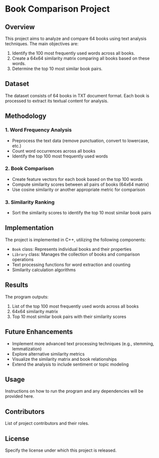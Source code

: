 # Book Comparison Project

## Overview

This project aims to analyze and compare 64 books using text analysis techniques. The main objectives are:

1. Identify the 100 most frequently used words across all books.
2. Create a 64x64 similarity matrix comparing all books based on these words.
3. Determine the top 10 most similar book pairs.

## Dataset

The dataset consists of 64 books in TXT document format. Each book is processed to extract its textual content for analysis.

## Methodology

### 1. Word Frequency Analysis

- Preprocess the text data (remove punctuation, convert to lowercase, etc.)
- Count word occurrences across all books
- Identify the top 100 most frequently used words

### 2. Book Comparison

- Create feature vectors for each book based on the top 100 words
- Compute similarity scores between all pairs of books (64x64 matrix)
- Use cosine similarity or another appropriate metric for comparison

### 3. Similarity Ranking

- Sort the similarity scores to identify the top 10 most similar book pairs

## Implementation

The project is implemented in C++, utilizing the following components:

- `Book` class: Represents individual books and their properties
- `Library` class: Manages the collection of books and comparison operations
- Text processing functions for word extraction and counting
- Similarity calculation algorithms

## Results

The program outputs:

1. List of the top 100 most frequently used words across all books
2. 64x64 similarity matrix
3. Top 10 most similar book pairs with their similarity scores

## Future Enhancements

- Implement more advanced text processing techniques (e.g., stemming, lemmatization)
- Explore alternative similarity metrics
- Visualize the similarity matrix and book relationships
- Extend the analysis to include sentiment or topic modeling

## Usage

Instructions on how to run the program and any dependencies will be provided here.

## Contributors

List of project contributors and their roles.

## License

Specify the license under which this project is released.
